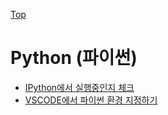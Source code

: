 [Top](../index.md)

# Python (파이썬)

- [IPython에서 실행중인지 체크](is_running_on_ipython.md)
- [VSCODE에서 파이썬 환경 지정하기](python_env_for_vscode.md)

